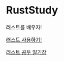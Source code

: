 # RustStudy
러스트를 배우자!

[러스트 사용하기!](https://github.com/CHOUMnote/RustStudy/blob/main/docs/wiki.md)

[러스트 공부 일기장](https://www.notion.so/Rust-f7aa2efde64d457db173ed209403c2d9)

